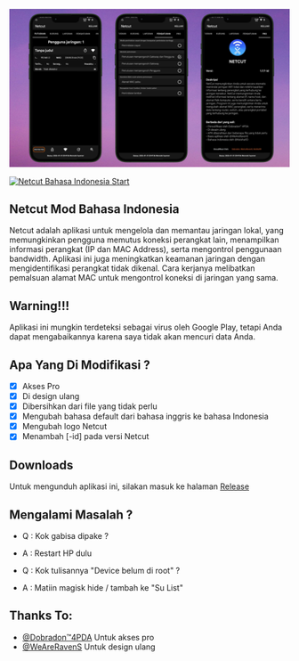 <p align="center">
<img alt="Netcut Bahasa Indonesia Banner" src="banner.jpg">
</p>

[![Netcut Bahasa Indonesia Start](https://img.shields.io/github/stars/KeishaXD/Netcut-Bahasa-Indonesia?style=social)]([[https://github.com/KeishaXD/Netcut-Bahasa-Indonesia])

<h2>Netcut Mod Bahasa Indonesia</h2>
Netcut adalah aplikasi untuk mengelola dan memantau jaringan lokal, yang memungkinkan pengguna memutus koneksi perangkat lain, menampilkan informasi perangkat (IP dan MAC Address), serta mengontrol penggunaan bandwidth. Aplikasi ini juga meningkatkan keamanan jaringan dengan mengidentifikasi perangkat tidak dikenal. Cara kerjanya melibatkan pemalsuan alamat MAC untuk mengontrol koneksi di jaringan yang sama.

## Warning!!!
Aplikasi ini mungkin terdeteksi sebagai virus oleh Google Play, tetapi Anda dapat mengabaikannya karena saya tidak akan mencuri data Anda.

## Apa Yang Di Modifikasi ?
- [x] Akses Pro 
- [x] Di design ulang 
- [x] Dibersihkan dari file yang tidak perlu
- [x] Mengubah bahasa default dari bahasa inggris ke bahasa Indonesia 
- [x] Mengubah logo Netcut
- [x] Menambah [-id] pada versi Netcut

## Downloads
Untuk mengunduh aplikasi ini, silakan masuk ke halaman [Release](https://github.com/KeishaXD/Netcut-Bahasa-Indonesia/releases)

## Mengalami Masalah ?
- Q : Kok gabisa dipake ?
- A : Restart HP dulu

- Q : Kok tulisannya "Device belum di root" ?
- A : Matiin magisk hide / tambah ke "Su List"

## Thanks To:
- [@Dobradon™4PDA](https://4pda.to/forum/index.php?showtopic=762089&st=640#entry106934857) Untuk akses pro
- [@WeAreRavenS](https://t.me/WeAreRavenS) Untuk design ulang

